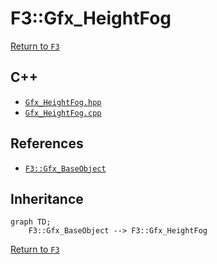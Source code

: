 # F3::Gfx_HeightFog

[Return to `F3`](/docs/F3.md)

## C++

- [`Gfx_HeightFog.hpp`](/c++/include/Gfx_HeightFog.hpp)
- [`Gfx_HeightFog.cpp`](/c++/source/Gfx_HeightFog.cpp)

## References

- [`F3::Gfx_BaseObject`](/docs/F3/Gfx_BaseObject.md)

## Inheritance

```mermaid
graph TD;
    F3::Gfx_BaseObject --> F3::Gfx_HeightFog
```

[Return to `F3`](/docs/F3.md)